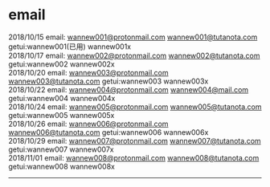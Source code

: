 # email

2018/10/15 email: wannew001@protonmail.com  wannew001@tutanota.com  getui:wannew001(已用) wannew001x    
2018/10/17 email: wannew002@protonmail.com  wannew002@tutanota.com  getui:wannew002 wannew002x    
2018/10/20 email: wannew003@protonmail.com  wannew003@tutanota.com  getui:wannew003 wannew003x    
2018/10/22 email: wannew004@protonmail.com  wannew004@mail.com      getui:wannew004 wannew004x    
2018/10/24 email: wannew005@protonmail.com  wannew005@tutanota.com  getui:wannew005 wannew005x  
2018/10/26 email: wannew006@protonmail.com  wannew006@tutanota.com  getui:wannew006 wannew006x  
2018/10/29 email: wannew007@protonmail.com  wannew007@tutanota.com  getui:wannew007 wannew007x  
2018/11/01 email: wannew008@protonmail.com  wannew008@tutanota.com  getui:wannew008 wannew008x  

--------------------------------------------------------------------------------------------------------------------


